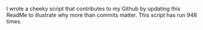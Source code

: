 I wrote a cheeky script that contributes to my Github by updating this ReadMe to illustrate why more than commits matter. This script has run 948 times.